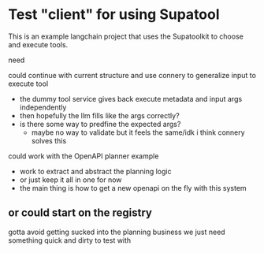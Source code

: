 # Test "client" for using Supatool

This is an example langchain project that uses the Supatoolkit to choose and execute tools.


need



could continue with current structure and use connery to generalize input to execute tool
- the dummy tool service gives back execute metadata and input args independently
- then hopefully the llm fills like the args correctly?
- is there some way to predfine the expected args?
  - maybe no way to validate but it feels the same/idk i think connery solves this

could work with the OpenAPI planner example
- work to extract and abstract the planning logic
- or just keep it all in one for now
- the main thing is how to get a new openapi on the fly with this system


or could start on the registry
-


gotta avoid getting sucked into the planning business
we just need something quick and dirty to test with
